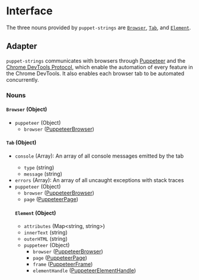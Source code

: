 # Interface
The three nouns provided by `puppet-strings` are [`Browser`](#browser-object),
[`Tab`](#tab-object), and [`Element`](#element-object).

## Adapter
`puppet-strings` communicates with browsers through
[Puppeteer](https://pptr.dev/) and the
[Chrome DevTools Protocol](https://chromedevtools.github.io/devtools-protocol/),
which enable the automation of every feature in the Chrome DevTools. It also
enables each browser tab to be automated concurrently.

### Nouns

#### `Browser` (Object)
* `puppeteer` (Object)
  * `browser` ([PuppeteerBrowser](https://github.com/GoogleChrome/puppeteer/blob/master/docs/api.md#class-browser))

#### `Tab` (Object)
* `console` (Array<Object>): An array of all console messages emitted by the
  tab
  * `type` (string)
  * `message` (string)
* `errors` (Array<string>): An array of all uncaught exceptions with stack
  traces
* `puppeteer` (Object)
  * `browser` ([PuppeteerBrowser](https://github.com/GoogleChrome/puppeteer/blob/master/docs/api.md#class-browser))
  * `page` ([PuppeteerPage](https://github.com/GoogleChrome/puppeteer/blob/master/docs/api.md#class-page))

#### `Element` (Object)
* `attributes` (Map<string, string>)
* `innerText` (string)
* `outerHTML` (string)
* `puppeteer` (Object)
  * `browser` ([PuppeteerBrowser](https://github.com/GoogleChrome/puppeteer/blob/master/docs/api.md#class-browser))
  * `page` ([PuppeteerPage](https://github.com/GoogleChrome/puppeteer/blob/master/docs/api.md#class-page))
  * `frame` ([PuppeteerFrame](https://github.com/GoogleChrome/puppeteer/blob/master/docs/api.md#class-frame))
  * `elementHandle` ([PuppeteerElementHandle](https://github.com/GoogleChrome/puppeteer/blob/master/docs/api.md#class-elementhandle))
